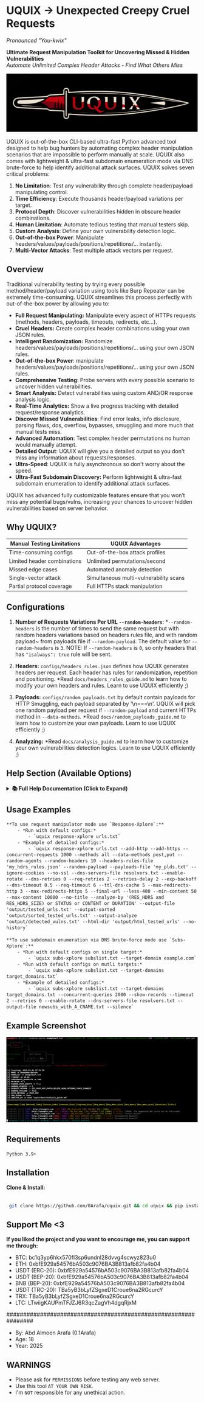 # UQUIX -> Unexpected Creepy Cruel Requests  
*Pronounced "You-kwix"*

**Ultimate Request Manipulation Toolkit for Uncovering Missed & Hidden Vulnerabilities**  
*Automate Unlimited Complex Header Attacks - Find What Others Miss*

![Logo](UQUIX_logo.png)

UQUIX is out-of-the-box CLI-based ultra-fast Python advanced tool designed to help bug hunters by automating complex header manipulation scenarios that are impossible to perform manually at scale. UQUIX also comes with lightweight & ultra-fast subdomain enumeration mode via DNS brute-force to help identify additional attack surfaces. UQUIX solves seven critical problems:

1. **No Limitation**: Test any vulnerability through complete header/payload manipulating control.
2. **Time Efficiency**: Execute thousands header/payload variations per target.
3. **Protocol Depth**: Discover vulnerabilities hidden in obscure header combinations.
4. **Human Limitation**: Automate tedious testing that manual testers skip.
5. **Custom Analysis**: Define your own vulnerability detection logic.
6. **Out-of-the-box Power**: Manipulate headers/values/payloads/positions/repetitions/... instantly.
7. **Multi-Vector Attacks**: Test multiple attack vectors per request.

## Overview

Traditional vulnerability testing by trying every possible method/header/payload variation using tools like Burp Repeater can be extremely time-consuming. UQUIX streamlines this process perfectly with out-of-the-box power by allowing you to:

- **Full Request Manipulating:** Manipulate every aspect of HTTPs requests (methods, headers, payloads, timeouts, redirects, etc...).
- **Cruel Headers:** Create complex header combinations using your own JSON rules.
- **Intelligent Randomization:** Randomize headers/values/payloads/positions/repetitions/... using your own JSON rules.
- **Out-of-the-box Power**: manipulate headers/values/payloads/positions/repetitions/... using your own JSON rules.
- **Comprehensive Testing**: Probe servers with every possible scenario to uncover hidden vulnerabilities.
- **Smart Analysis:** Detect vulnerabilities using custom AND/OR response analysis logic.
- **Real-Time Analytics:** Show a live progress tracking with detailed request/response analytics.
- **Discover Missed Vulnerabilities**: Find error leaks, info disclosure, parsing flaws, dos, overflow, bypasses, smuggling and more much that manual tests miss.
- **Advanced Automation**: Test complex header permutations no human would manually attempt.
- **Detailed Output**: UQUIX will give you a detailed output so you don't miss any information about requests/responses.
- **Ultra-Speed**: UQUIX is fully asynchronous so don't worry about the speed.
- **Ultra-Fast Subdomain Discovery:** Perform lightweight & ultra-fast subdomain enumeration to identify additional attack surfaces.

UQUIX has advanced fully customizable features ensure that you won’t miss any potential bugs/vulns, increasing your chances to uncover hidden vulnerabilities based on server behavior.

## Why UQUIX?

| Manual Testing Limitations          | UQUIX Advantages                        |
|-------------------------------------|-----------------------------------------|
| Time-consuming configs              | Out-of-the-box attack profiles          |
| Limited header combinations         | Unlimited permutations/second           |
| Missed edge cases                   | Automated anomaly detection             |
| Single-vector attack                | Simultaneous multi-vulnerability scans  |
| Partial protocol coverage           | Full HTTPs stack manipulation           |

## Configurations

1. **Number of Requests Variations Per URL `--random-headers`**:
    *`--random-headers` is the number of times to send the same request but with random headers variations based on headers rules file, and with random payload~
    from payloads file if `--random-payload`. The default value for `--random-headers` is `3`.
    NOTE: If `--random-headers` is `0`, so only headers that has `"isalways": true` rule will be sent.

2. **Headers:**
    `configs/headers_rules.json` defines how UQUIX generates headers per request. Each header has rules for randomization, repetition and positioning.
    *Read `docs/headers_rules_guide.md` to learn how to modify your own headers and rules. Learn to use UQUIX efficiently ;)

3. **Payloads:**
    `configs/random_payloads.txt` by default contain payloads for HTTP Smuggling, each payload separated by '\n===\n'.
    UQUIX will pick one random payload per request if `--random-payload` and current HTTPs method in `--data-methods`.
    *Read `docs/random_payloads_guide.md` to learn how to customize your own payloads. Learn to use UQUIX efficiently ;)

4. **Analyzing:**
    *Read `docs/analysis_guide.md` to learn how to customize your own vulnerabilities detection logics. Learn to use UQUIX efficiently ;)

## Help Section (Available Options)

<details>
<summary><b>📚 Full Help Documentation (Click to Expand)</b></summary>

### Command
```bash
uquix --help
```

**Modes Description:**
   - Response-Xplore: *Sends Unexpected Fully Customizable Requests to Test Server Responses.
   - Subs-Xplore: *Subdomain Enumeration by Resolving Subdomains for a Domain(s) via DNS Brute-force.

**options:**
  - -h, --help            *show this help message and exit

**Basic Arguments:**
  - mode                  *Mode ['Response-Xplore', 'Subs-Xplore']. Choose only one mode.
                          Choose 'Response-Xplore' to manipulate HTTPs requests or 'Subs-Xplore' for subdomain enumeration via DNS brute-force.
  - file                  *Path to the URLs file (ex, '/path/to/urls.txt') for 'Response-Xplore' mode.
                          Path to the subdomains file (ex, '/path/to/subs.txt') for 'Subs-Xplore' mode.

**Subs-Xplore Options:**
  - --target-domain         *Target domain to resolve subdomains for, without a protocol (ex, 'example.com')
  - --target-domains-file   *Path to file name that contain target domains without a protocol to resolve subdomains for (ex, 'domains.txt')
  - --concurrent-queries    *Number of concurrent DNS queries (default: 600)
  - --show-records          *Show 'A' and 'CNAME' records of discovered subdomains (default: False)
  - --show-only-a           *Show only 'A' records of discovered subdomains (default: False)
  - --show-only-cname       *Show only 'CNAME' records of discovered subdomains (default: False)

**DNS Options:**
  - --dns-servers        *Custom DNS servers for resolving hostnames, as string comma-separated or as list (ex1, '8.8.8.8,8.8.4.4'.ex2, "['8.8.8.8', '1.1.1.1']")
  - --dns-servers-file   *Path to a file name containing custom DNS servers for resolving hostnames, one per line (ex, 'resolvers.txt')
  - --udp-port           *The UDP port to use for DNS queries (default: 53)
  - --tcp-port           *The TCP port to use for DNS queries (default: 53)
  - --flags              *Custom flags for DNS queries (default: 0)
  - --socket-sbs         *Size of the send buffer for sockets, in bytes (default: system-defined)
  - --socket-rbs         *Size of the receive buffer for sockets, in bytes (default: system-defined)
  - --enable-rotate      *Enable DNS server rotation, useful for load balancing (default: False)
  - --bind-ip-dns        *The local IP to bind for DNS queries (ex, '192.168.1.16')
  - --net-dev            *The network device (interface) to use for DNS queries (ex, 'eth0')
  - --resolvconf         *Path to a custom resolv.conf file for DNS configuration (default: '/etc/resolv.conf')

**Timeout & Connection:**
  - --timeout                  *Overall timeout for HTTPs request and timeout for DNS query, in seconds (default: 10.0)
  - --dns-timeout              *Timeout for DNS query, in seconds (ex, 5.0)
  - --req-timeout              *Overall timeout for HTTPs request, in seconds (ex, 10.0)
  - --connect-timeout          *Timeout for finding and connecting to the server, including DNS lookup and the initial TCP handshake,
                               or timeout for waiting for a free connection from the pool if pool connection limits are exceeded, in seconds (default: unlimited)
  - --sock-connect-timeout     *Timeout for TCP handshake, in seconds (default: unlimited)
  - --sock-read-timeout        *Timeout for waiting for the server to send back data, in seconds (default: unlimited)
  - --keepalive-timeout        *Timeout for idle keep-alive connections, in seconds (default: 30.0)
  - --concurrent-requests      *Number of concurrent HTTPs requests (default: 100)
  - --max-connections          *Limit the maximum number of concurrent connections, to unlimit it pass 'unlimited' (default: 100)
  - --per-host-connections     *Limit the number of connections per host (default: unlimited)
  - --no-dns-cache             *Disable DNS caching (default: False)
  - --ttl-dns-cache            *Time To Live (TTL) for DNS cache entries, in seconds (default: 10)

**Retry & Backoff:**
  - --retries                 *HTTPs request retries, and DNS query retries (default: 1)
  - --dns-retries             *DNS query retries (ex, 2)
  - --req-retries             *HTTPs request retries (ex, 3)
  - --retries-delay           *Set a delay number between retries for HTTPs requests, in seconds (default: 0.0)
  - --exp-backoff             *Exponential Backoff, wait longer after each retry for HTTPs requests, '--retries-delay' option is required (default: False)

**HTTPs Request:**
  - --random-agents           *Use random user-agent for every HTTPs request (default: False)
  - --random-headers          *Number of times to send the same request but with random headers based on headers rules file, and with random payload from payloads file if
                              '--random-payload' (default: 3)
                              NOTE: If 0, only headers that has '"isalways": true' rule will be sent
  - --headers-rules-file      *Path to JSON file name that contain headers with its rules (default: 'uquix/configs/headers_rules.json')
  - --custom-headers          *Add JSON-formatted headers (ex, '{"header1": "value1", "header2": "value2"}')
  - --file-custom-headers     *Path to file name that contain headers to add, headers must be JSON-formatted (ex, 'headers.txt')
  - --no-403headers           *Skip headers that has 'is403' rule is true (default: False)
  - --methods                 *HTTPs request methods, comma-separated (default: GET,POST,PUT,HEAD,DELETE)
  - --add-http                *Add 'http://' to all URLs (default: False)
  - --add-https               *Add 'https://' to all URLs (default: False)
  - --ports PORTS             *Ports to append to ALL URLs, comma-separated (ex, 80,443) (default: None)
  - --ports-http              *Ports to append to HTTP URLs, comma-separated (default: 80)
  - --ports-https             *Ports to append to HTTPS URLs, comma-separated (default: 443)
  - --real-url                *Show the actual request url instead of as it given from the file (default: False)
  - --final-url               *Show the final request url instead of as it given from the file, after following any redirects (default: False)
  - --params                  *Specify query parameters to append to ALL URLs, JSON-formatted (ex, '{"param1":"value1","param2":"value2"}')
  - --buffer-size             *Set the size of the read buffer, in bytes (default: 65536)
  - --disable-redirect        *Disable ALL requests to follow redirects (default: False)
  - --disable-redirect-http   *Disable only HTTP requests to follow redirects (default: False)
  - --disable-redirect-https  *Disable only HTTPS requests to follow redirects (default: False)
  - --max-redirects           *Limit the number of maximum redirects to follow for ALL requests (default: 10)
  - --max-redirects-http      *Limit the number of maximum redirects to follow for only HTTP requests (ex, 5)
  - --max-redirects-https     *Limit the number of maximum redirects to follow for only HTTPS requests (ex, 5)
  - --no-ujson                *Use JSON instead of UltraJSON (ujson) (default: False)

**Data/Payload:**
  - --random-payload     *Enable to select one random payload for each request from 'uquix/configs/random_payloads.txt' (default: False)
  - --payloads-file      *Path to file name that contain payloads, one random payload will be picked randomly for each request, payloads must separated by '\n===\n', if
                         '--random-payload' (default: 'uquix/configs/random_payloads.txt')
  - --data-methods       *Specify the request methods will include data/payload in request, comma-separated (ex, 'post,put,patch') (default: '--methods')
  - --data               *Send data/payload in the request body to ALL requests (ex, 'anykey=anyvalue&anything=anythingtoo')
  - --file-data          *Path to file name that contain data/payload to send in the request body to ALL requests (ex, '/path/to/anydata.bin')
  - --json-data          *Send JSON-formatted data/payload in the request body to ALL requests (ex, '{"key": "value", "key2": "value2"}')
  - --file-json-data     *Path to file name that contain JSON-formatted data/payload to send in the request body to ALL requests (ex, '/path/to/data.json')
  - --data-encode-type   *Specify data encoding type for ['--data', '--json-data', '--file-json-data'] (default: 'utf-8')
  - --no-data-saving     *Do NOT save requests data/payload to '--output-file' (default: False)

**Proxy & Binding:**
  - --proxy              *Use a proxy server for HTTPs requests (ex, 'http://user:pass@127.0.0.1:8080')
  - --socks-proxy        *Use a SOCKS proxy server for HTTPs requests (ex, 'socks5://user:pass@127.0.0.1:9050')
  - --route-socks-first  *If both proxies are used, then route requests through SOCKS-PROXY first (default: False)
  - --no-rdns            *Do NOT resolve DNS through SOCKS proxy, resolve DNS locally instead (default: False)
  - --bind               *Set 'IP:PORT' to bind outgoing connections to. If port is '0' then the system will choose an available port (ex, '192.168.1.1:8080')

**Cookies & Authentication:**
  - --cookies                 *Set a cookies to be sent with ALL requests, semicolon-separated (ex, 'cookie1=value1;cookie2=value2')
  - --cookies-file            *Path to the file name that contain cookies to be sent with ALL requests (ex, 'mycookies.txt')
                              NOTE: cookies format in the file must be like this: 'cookie1=value1;cookie2=value2'
  - --specific-cookies        *Set cookies for a specific domains (ex, 'http://site1.com;cookie1=value1,cookie2=value2|https://site2.com;cookie3=value3')
  - --specific-cookies-file   *Path to the file name that contain cookies for a specific domains (ex, 'mycookies.txt')
                              NOTE: cookies format in the file must be like this: 'http://site1.com;cookie1=value1,cookie2=value2|https://site2.com;cookie3=value3'
  - --allow-unsafe-cookies    *Allow cross-domain cookies (default: False)
  - --ignore-cookies          *Disable cookies handling, no cookies will be stored or sent with requests (default: False)
  - --auth                    *Set USERNAME:PASSWORD for basic authentication for all HTTPs requests (ex, 'testuser:anypass123')
                              NOTE: If some requests don't require authentication, then using this option might cause errors.
  - --auth-file               *Path to the file name that contain USERNAME:PASSWORD for basic authentication for all HTTPs requests (ex, 'creds.txt')
                              NOTE: If some requests don't require authentication, then using this option might cause errors.

**SSL/TLS:**
  - --no-ssl              *Disable SSL certificate verification (default: False)
  - --ssl-cert            *Path to the client certificate file (ex, 'client.crt')
  - --ssl-key             *Path to the client private key file (ex, 'client.key')
  - --ca-cert             *Path to the custom CA certificate file (ex, 'ca.crt')
  - --fingerprint         *SSL fingerprint in hex format (ex, '2a63729dc68....')
  - --fingerprint-file    *Path to a file name containing the SSL fingerprint in hex format (ex, 'fingerprint.txt')

**Filtering & Analysing:**
  - --only                         *Show only responses with specific status code, comma-separated (ex, 200,201,403)
  - --skip                         *Skip responses with specific status code, comma-separated (ex, 404,501)
  - --only-2xx                     *Show only responses with 2xx status code (default: False)
  - --only-3xx                     *Show only responses with 3xx status code (default: False)
  - --only-4xx                     *Show only responses with 4xx status code (default: False)
  - --only-5xx                     *Show only responses with 5xx status code (default: False)
  - --less-400                     *Show only responses with less than 400 status code (default: False)
  - --no-empty-content             *Skip responses with 0 content-bytes (default: False)
  - --max-content                  *Only show responses with content size less than or equal to the specified number of bytes (ex, 1000)
  - --min-content                  *Only show responses with content size greater than or equal to the specified number of bytes (ex, 50)
  - --no-content-size              *Do NOT show response content size (default: False)
  - --no-payload-size              *Do NOT show payload size, if --random-payload or data given (default: False)
  - --no-request-headers           *Do NOT show the number of request headers (default: False)
  - --no-request-headers-size      *Do NOT show the size of request headers (default: False)
  - --no-response-headers          *Do NOT show the number of response headers (default: False)
  - --no-response-headers-size     *Do NOT show the size of response headers (default: False)
  - --no-time                      *Do NOT show request duration, the time that request took to be processed (default: False)
  - --no-title                     *Do NOT show response title (default: False)
  - --no-response-headers-saving   *Do NOT save response headers in '--output-file', if '--output-file' (default: False)
  - --no-analyze                   *Disable analyzing responses (default: False)
  - --analyze-by                   *Specify responses analyzing logic using AND/OR operators (default: read 'uquix/docs/analysis_guide.md')
                                   NOTE: Analyzing colors will be based on given logic
                                   NOTE: Sorting conditions is important

**Output Saving:**
  - --output-file      *Output file name to save requests with its info or discovered subdomains (ex, 'newurls.txt')
  - --output-sorted    *Output file name to save requests with its info but sorted by url, if --output-file (default: "sorted_'--output-file'")
  - --output-analyze   *Output file name to save responses analyzing results, if --output-file (default: "analyze_'--output-file'")
  - --html-dir         *Output directory name to save every response as '.html' file (ex, 'testedurls')

**Progress & Other:**
  - --disable-detailed-progress   *Disable showing the progress of HTTP URLs and HTTPS URLs, only show ALL URLs progress (default: False)
  - --disable-progress            *Disable the progress line entirely (default: False)
  - --show-errs                   *Show all unexpected errors, like when sending a huge size of headers (default: False)
  - --no-colors                   *Suppress output coloring (default: False)
  - --silence                     *Enable quiet mode, but keeps progress (default: False)
  - --no-history                  *Do NOT store current arguments to 'uquix/history.log' file (default: False)
  - --no-max-speed                *Reduce async concurrency for lower CPU usage (default: False)
  - --version                     *Show current UQUIX version

</details>

## Usage Examples
    
    **To use request manipulator mode use `Response-Xplore`:**
        - *Run with default configs:*
            - `uquix response-xplore urls.txt`
        - *Example of detailed configs:*
            - `uquix response-xplore urls.txt --add-http --add-https --concurrent-requests 1000 --methods all --data-methods post,put --random-agents --random-headers 10 --headers-rules-file 'my_hdrs_rules.json' --random-payload --payloads-file 'my_plds.txt' --ignore-cookies --no-ssl --dns-servers-file resolvers.txt --enable-rotate --dns-retries 0 --req-retries 2 --retries-delay 2 --exp-backoff --dns-timeout 0.5 --req-timeout 6 --ttl-dns-cache 5 --max-redirects-http 3 --max-redirects-https 5 --final-url --less-400 --min-content 50 --max-content 10000 --no-title --analyze-by '(RES_HDRS and RES_HDRS_SIZE) or STATUS or CONTENT or DURATION' --output-file 'output/tested_urls.txt' --output-sorted 'output/sorted_tested_urls.txt' --output-analyze 'output/detected_vulns.txt' --html-dir 'output/html_tested_urls' --no-history`
    
    **To use subdomain enumeration via DNS brute-force mode use `Subs-Xplore`:**
        - *Run with default configs on single target:*
            - `uquix subs-xplore subslist.txt --target-domain example.com`
        - *Run with default configs on mutli targets:*
            - `uquix subs-xplore subslist.txt --target-domains target_domains.txt`
        - *Example of detailed configs:*
            - `uquix subs-xplore subslist.txt --target-domains target_domains.txt --concurrent-queries 2000 --show-records --timeout 2 --retries 0 --enable-rotate --dns-servers-file resolvers.txt --output-file newsubs_with_A_CNAME.txt --silence`

## Example Screenshot

![Screenshot](UQUIX_example.png)

## Requirements
    
    Python 3.9+

## Installation

**Clone & Install:**

   ```bash

    git clone https://github.com/0Arafa/uquix.git && cd uquix && pip install -e . && uquix --help

   ```

## Support Me <3

**If you liked the project and you want to encourage me, you can support me through:**
- BTC: bc1q3yp6hkx570fl3sp6undnl28dvvg4scwyz823u0
- ETH: 0xbfE929a54576bA503c9076BA3B813afb82fa4b04
- USDT (ERC-20): 0xbfE929a54576bA503c9076BA3B813afb82fa4b04
- USDT (BEP-20): 0xbfE929a54576bA503c9076BA3B813afb82fa4b04
- BNB (BEP-20): 0xbfE929a54576bA503c9076BA3B813afb82fa4b04
- USDT (TRC-20): TBa5yB3bLyfZSgxeD1Croue6na2RGcurcY
- TRX: TBa5yB3bLyfZSgxeD1Croue6na2RGcurcY
- LTC: LTwiigKAUPmTFJZJ6R3qcZagVh4dgqRjxM


################################################################

- By: Abd Almoen Arafa (0.1Arafa)                              
- Age: 18                                                      
- Year: 2025
                                                   
## WARNINGS

- Please ask for `PERMISSIONS` before testing any web server.  
- Use this tool `AT YOUR OWN RISK`.                                     
- I'm `NOT` responsible for any unethical action.                       


